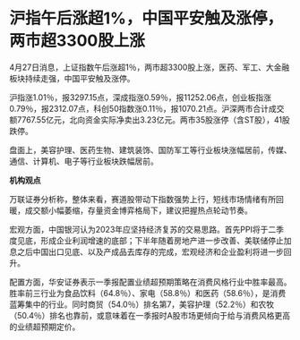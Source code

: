 # 沪指午后涨超1%，中国平安触及涨停，两市超3300股上涨

4月27日消息，上证指数午后涨超1％，两市超3300股上涨，医药、军工、大金融板块持续走强，中国平安触及涨停。

沪指涨1.01％，报3297.15点，深成指涨0.59％，报11252.06点，创业板指涨0.79％，报2312.07点，科创50指数涨0.11％，报1070.21点。沪深两市合计成交额7767.55亿元，北向资金实际净卖出3.23亿元。两市35股涨停（含ST股），41股跌停。

盘面上，美容护理、医药生物、建筑装饰、国防军工等行业板块涨幅居前，传媒、通信、计算机、电子等行业板块跌幅居前。

**机构观点**

万联证券分析称，整体来看，赛道股带动下指数强势上行，短线市场情绪有所回暖，成交额小幅萎缩，存量资金博弈格局下，建议把握热点轮动节奏。

宏观方面，中国银河认为2023年应坚持经济复苏的交易思路。首先PPI将于二季度见底，形成企业利润增速的底部；下半年随着房地产进一步改善、美联储停止加息之后中国出口见底、以及产成品去库存的完成，宏观经济和企业盈利将进一步回升。

配置方面，华安证券表示一季报配置业绩超预期策略在消费风格行业中胜率最高。胜率前三行业为食品饮料（64.8％）、家电（58.8％）和医药（58.6％），是消费蓝筹集中的行业。同时商贸（54.0％）排名第7，美容护理（52.2％）和农牧（50.4％）排名也靠前，或意味着在一季报时A股市场更倾向于给与消费风格更高的业绩超预期定价。

